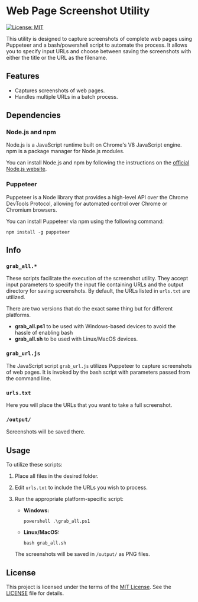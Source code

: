 # Web Page Screenshot Utility

[![License: MIT](https://img.shields.io/badge/License-MIT-yellow.svg)](https://opensource.org/licenses/MIT)

This utility is designed to capture screenshots of complete web pages using Puppeteer and a bash/powershell script to automate the process. It allows you to specify input URLs and choose between saving the screenshots with either the title or the URL as the filename.

## Features

- Captures screenshots of web pages.
- Handles multiple URLs in a batch process.

## Dependencies

### Node.js and npm

Node.js is a JavaScript runtime built on Chrome's V8 JavaScript engine. npm is a package manager for Node.js modules.

You can install Node.js and npm by following the instructions on the [official Node.js website](https://nodejs.org/).

### Puppeteer

Puppeteer is a Node library that provides a high-level API over the Chrome DevTools Protocol, allowing for automated control over Chrome or Chromium browsers.

You can install Puppeteer via npm using the following command:

```
npm install -g puppeteer
```

## Info

### `grab_all.*`

These scripts facilitate the execution of the screenshot utility. They accept input parameters to specify the input file containing URLs and the output directory for saving screenshots. By default, the URLs listed in `urls.txt` are utilized.

There are two versions that do the exact same thing but for different platforms.
- **grab_all.ps1** to be used with Windows-based devices to avoid the hassle of enabling bash
- **grab_all.sh** to be used with Linux/MacOS devices.

### `grab_url.js`

The JavaScript script `grab_url.js` utilizes Puppeteer to capture screenshots of web pages. It is invoked by the bash script with parameters passed from the command line.

### `urls.txt`

Here you will place the URLs that you want to take a full screenshot.

### `/output/`
Screenshots will be saved there.

## Usage

To utilize these scripts:

1. Place all files in the desired folder.
2. Edit `urls.txt` to include the URLs you wish to process.
3. Run the appropriate platform-specific script:

   - **Windows:**
     ```
     powershell .\grab_all.ps1
     ```

   - **Linux/MacOS:**
     ```
     bash grab_all.sh
     ```

   The screenshots will be saved in `/output/` as PNG files.

## License

This project is licensed under the terms of the [MIT License](https://opensource.org/licenses/MIT). See the [LICENSE](LICENSE) file for details.